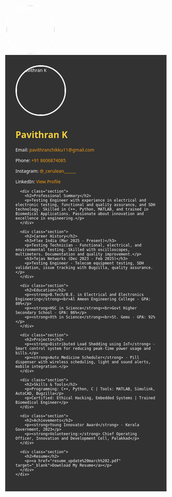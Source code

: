 
<img src="Bcu4n1gPGYombBRNr5H4Wq" alt="Pavithran K" class="profile-pic" />


<!DOCTYPE html>
<html lang="en">
<head>
  <meta charset="UTF-8" />
  <meta name="viewport" content="width=device-width, initial-scale=1.0" />
  <title>Pavithran K | Portfolio</title>
  <style>
    body {
      margin: 0;
      font-family: 'Segoe UI', Tahoma, Geneva, Verdana, sans-serif;
      background: url('02.JPG') no-repeat center center fixed;
      background-size: cover;
      color: #fff;
    }
    .overlay {
      background-color: rgba(0, 0, 0, 0.8);
      padding: 2rem;
    }
    .container {
      max-width: 900px;
      margin: auto;
    }
    .profile-pic {
      width: 150px;
      border-radius: 50%;
      border: 4px solid #fff;
    }
    h1, h2, h3 {
      color: #f4d03f;
    }
    .section {
      margin-top: 2rem;
    }
    a {
      color: #f39c12;
      text-decoration: none;
    }
    a:hover {
      text-decoration: underline;
    }
  </style>
</head>
<body>
  <div class="overlay">
    <div class="container">
      <img src="1698768599817.jpg" alt="Pavithran K" class="profile-pic" />
      <h1>Pavithran K</h1>
      <p>Email: <a href="mailto:pavithranchikku11@gmail.com">pavithranchikku11@gmail.com</a></p>
      <p>Phone: <a href="tel:+918606874085">+91 8606874085</a></p>
      <p>Instagram: <a href="https://www.instagram.com/_cerulean______" target="_blank">@_cerulean______</a></p>
      <p>LinkedIn: <a href="https://www.linkedin.com/in/pavithran-chikku-bbba4b1a5" target="_blank">View Profile</a></p>

      <div class="section">
        <h2>Professional Summary</h2>
        <p>Testing Engineer with experience in electrical and electronic testing, functional and quality assurance, and SDH technology. Skilled in C++, Python, MATLAB, and trained in Biomedical Applications. Passionate about innovation and excellence in engineering.</p>
      </div>

      <div class="section">
        <h2>Career History</h2>
        <h3>Flex India (Mar 2025 - Present)</h3>
        <p>Testing Technician - Functional, electrical, and environmental testing. Skilled with oscilloscopes, multimeters. Documentation and quality improvement.</p>
        <h3>Tejas Networks (Dec 2023 - Feb 2025)</h3>
        <p>Testing Engineer - Telecom equipment testing, SDH validation, issue tracking with Bugzilla, quality assurance.</p>
      </div>

      <div class="section">
        <h2>Education</h2>
        <p><strong>B.Tech/B.E. in Electrical and Electronics Engineering</strong><br>Al Ameen Engineering College - GPA: 80%</p>
        <p><strong>HSC in Science</strong><br>Govt Higher Secondary School - GPA: 86%</p>
        <p><strong>Xth in Science</strong><br>St. Gems - GPA: 92%</p>
      </div>

      <div class="section">
        <h2>Projects</h2>
        <p><strong>Distributed Load Shedding using IoT</strong> - Smart control system for reducing peak-time power usage and bills.</p>
        <p><strong>Auto Medicine Scheduler</strong> - Pill dispenser with wireless scheduling, light and sound alerts, mobile integration.</p>
      </div>

      <div class="section">
        <h2>Skills & Tools</h2>
        <p>Programming: C++, Python, C | Tools: MATLAB, Simulink, AutoCAD, Bugzilla</p>
        <p>Certified: Ethical Hacking, Embedded Systems | Trained Biomedical Engineer</p>
      </div>

      <div class="section">
        <h2>Achievements</h2>
        <p><strong>Young Innovator Award</strong> - Kerala Government, 2023</p>
        <p><strong>Volunteering:</strong> Chief Operating Officer, Innovation and Development Cell, Palakkad</p>
      </div>

      <div class="section">
        <h2>Resume</h2>
        <p><a href="resume_update%20march%202.pdf" target="_blank">Download My Resume</a></p>
      </div>
    </div>
  </div>
</body>
</html>
